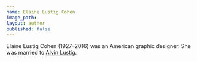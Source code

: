```yaml
---
name: Elaine Lustig Cohen
image_path:
layout: author
published: false
---
```


Elaine Lustig Cohen (1927–2016) was an American graphic designer. She was married to <a class="text cat-link author" href="/authors/Alvin Lustig/">Alvin Lustig</a>.
